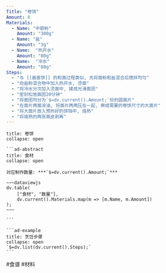 ```yaml
---
Title: "卷饼"
Amount: 8
Materials:
  - Name: "中筋粉"
    Amount: "300g"
  - Name: "盐"
    Amount: "3g"
  - Name:  "热开水"
    Amount: "80g"
  - Name:  "冷水"
    Amount: "80g"
Steps:
  - "与 [[酱香饼]] 的和面过程类似, 先将面粉和盐混合后搅拌均匀"
  - "向盐粉混合物中加入热开水, 烫面"
  - "将冷水分次加入烫面中, 揉成光滑面团"
  - "密封松弛面团20分钟"
  - "将面团均分为`$=dv.current().Amount;`份的圆面片"
  - "在面片两面涂油, 将面片两两压在一起, 擀成需要的卷饼尺寸的大面片"
  - "将大面片放入预热好的饼铛中, 烙熟"
  - "将烙熟的两张面皮剥离"
---
```

````ad-quote
title: 卷饼
collapse: open

```ad-abstract
title: 食材
collapse: open

对应制作数量: ***`$=dv.current().Amount;`***

~~~dataviewjs
dv.table(
	["食材", "数量"],
	dv.current().Materials.map(m => [m.Name, m.Amount])
);
~~~

```

```ad-example
title: 烹饪步骤
collapse: open
`$=dv.list(dv.current().Steps);`
```

````

#食谱 #材料